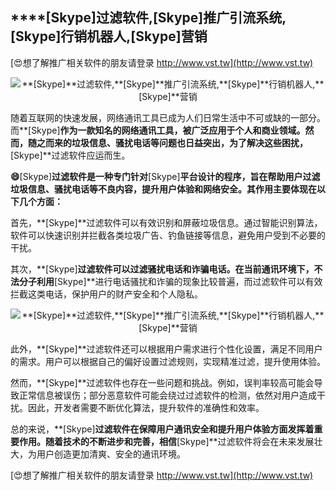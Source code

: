 ## ****[Skype]**过滤软件,**[Skype]**推广引流系统,**[Skype]**行销机器人,**[Skype]**营销**

[😍想了解推广相关软件的朋友请登录 http://www.vst.tw](http://www.vst.tw)

 <center><img src="https://vst.tw/MP4/tuiguang/png/0.png" alt="**[Skype]**过滤软件,**[Skype]**推广引流系统,**[Skype]**行销机器人,**[Skype]**营销"></center>

随着互联网的快速发展，网络通讯工具已成为人们日常生活中不可或缺的一部分。而**[Skype]**作为一款知名的网络通讯工具，被广泛应用于个人和商业领域。然而，随之而来的垃圾信息、骚扰电话等问题也日益突出，为了解决这些困扰，**[Skype]**过滤软件应运而生。

**😄**[Skype]**过滤软件是一种专门针对**[Skype]**平台设计的程序，旨在帮助用户过滤垃圾信息、骚扰电话等不良内容，提升用户体验和网络安全。其作用主要体现在以下几个方面：**

首先，**[Skype]**过滤软件可以有效识别和屏蔽垃圾信息。通过智能识别算法，软件可以快速识别并拦截各类垃圾广告、钓鱼链接等信息，避免用户受到不必要的干扰。

其次，**[Skype]**过滤软件可以过滤骚扰电话和诈骗电话。在当前通讯环境下，不法分子利用**[Skype]**进行电话骚扰和诈骗的现象比较普遍，而过滤软件可以有效拦截这类电话，保护用户的财产安全和个人隐私。

 <center><img src="https://vst.tw/MP4/tuiguang/png/5.png" alt="**[Skype]**过滤软件,**[Skype]**推广引流系统,**[Skype]**行销机器人,**[Skype]**营销"></center>

此外，**[Skype]**过滤软件还可以根据用户需求进行个性化设置，满足不同用户的需求。用户可以根据自己的偏好设置过滤规则，实现精准过滤，提升使用体验。

然而，**[Skype]**过滤软件也存在一些问题和挑战。例如，误判率较高可能会导致正常信息被误伤；部分恶意软件可能会绕过过滤软件的检测，依然对用户造成干扰。因此，开发者需要不断优化算法，提升软件的准确性和效率。

总的来说，**[Skype]**过滤软件在保障用户通讯安全和提升用户体验方面发挥着重要作用。随着技术的不断进步和完善，相信**[Skype]**过滤软件将会在未来发展壮大，为用户创造更加清爽、安全的通讯环境。

[😍想了解推广相关软件的朋友请登录 http://www.vst.tw](http://www.vst.tw)



